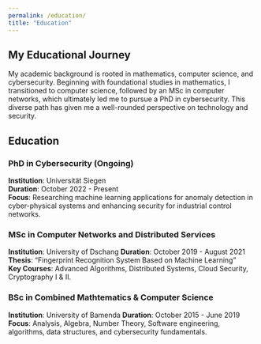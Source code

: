 ```yaml
---
permalink: /education/
title: "Education"
---
```


## My Educational Journey

My academic background is rooted in mathematics, computer science, and cybersecurity. Beginning with foundational studies in mathematics, I transitioned to computer science, followed by an MSc in computer networks, which ultimately led me to pursue a PhD in cybersecurity. This diverse path has given me a well-rounded perspective on technology and security.

## Education

### PhD in Cybersecurity (Ongoing)
**Institution**: Universität Siegen  
**Duration**: October 2022 - Present  
**Focus**: Researching machine learning applications for anomaly detection in cyber-physical systems and enhancing security for industrial control networks.

### MSc in Computer Networks and Distributed Services
**Institution**: University of   Dschang
**Duration**: October 2019 - August 2021  
**Thesis**: “Fingerprint Recognition System Based on Machine Learning”  
**Key Courses**: Advanced Algorithms, Distributed Systems, Cloud Security, Cryptography I & II.


### BSc in Combined Mathtematics & Computer Science
**Institution**: University of Bamenda 
**Duration**: October 2015 - June 2019  
**Focus**: Analysis, Algebra, Number Theory, Software engineering, algorithms, data structures, and cybersecurity fundamentals.

